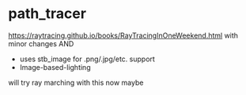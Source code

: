 # path_tracer
 https://raytracing.github.io/books/RayTracingInOneWeekend.html with minor changes
 AND
 + uses stb_image for .png/.jpg/etc. support
 + Image-based-lighting
 
will try ray marching with this now maybe 


